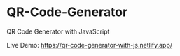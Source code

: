 # QR-Code-Generator
QR Code Generator with JavaScript


Live Demo: https://qr-code-generator-with-js.netlify.app/
